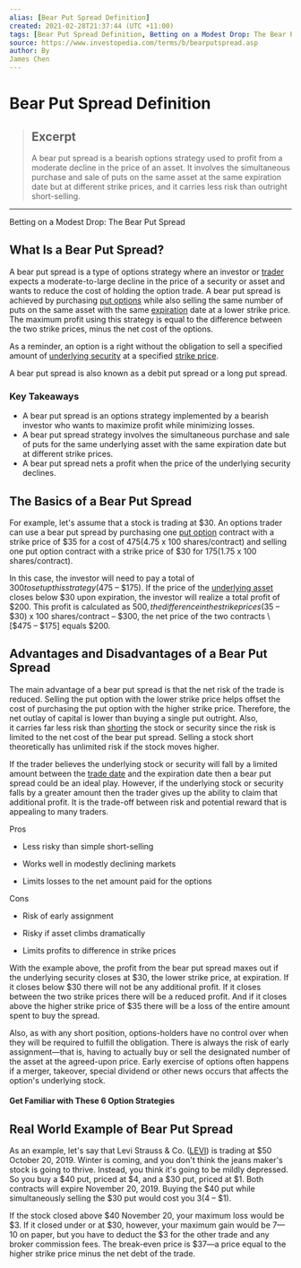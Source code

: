 ```yaml
---
alias: [Bear Put Spread Definition]
created: 2021-02-28T21:37:44 (UTC +11:00)
tags: [Bear Put Spread Definition, Betting on a Modest Drop: The Bear Put Spread]
source: https://www.investopedia.com/terms/b/bearputspread.asp
author: By
James Chen
---
```


# Bear Put Spread Definition

> ## Excerpt
> A bear put spread is a bearish options strategy used to profit from a moderate decline in the price of an asset. It involves the simultaneous purchase and sale of puts on the same asset at the same expiration date but at different strike prices, and it carries less risk than outright short-selling.

---

Betting on a Modest Drop: The Bear Put Spread
## What Is a Bear Put Spread?

A bear put spread is a type of options strategy where an investor or [trader](https://www.investopedia.com/terms/t/trader.asp) expects a moderate-to-large decline in the price of a security or asset and wants to reduce the cost of holding the option trade. A bear put spread is achieved by purchasing [put options](https://www.investopedia.com/terms/p/putoption.asp) while also selling the same number of puts on the same asset with the same [expiration](https://www.investopedia.com/terms/e/expirationdate.asp) date at a lower strike price. The maximum profit using this strategy is equal to the difference between the two strike prices, minus the net cost of the options.

As a reminder, an option is a right without the obligation to sell a specified amount of [underlying security](https://www.investopedia.com/terms/u/underlying-security.asp) at a specified [strike price](https://www.investopedia.com/terms/s/strikeprice.asp).

A bear put spread is also known as a debit put spread or a long put spread.

### Key Takeaways

-   A bear put spread is an options strategy implemented by a bearish investor who wants to maximize profit while minimizing losses.
-   A bear put spread strategy involves the simultaneous purchase and sale of puts for the same underlying asset with the same expiration date but at different strike prices.
-   A bear put spread nets a profit when the price of the underlying security declines.

## The Basics of a Bear Put Spread

For example, let's assume that a stock is trading at $30. An options trader can use a bear put spread by purchasing one [put option](https://www.investopedia.com/terms/p/putoption.asp) contract with a strike price of $35 for a cost of $475 ($4.75 x 100 shares/contract) and selling one put option contract with a strike price of $30 for $175 ($1.75 x 100 shares/contract).

In this case, the investor will need to pay a total of $300 to set up this strategy ($475 – $175). If the price of the [underlying asset](https://www.investopedia.com/terms/u/underlying-asset.asp) closes below $30 upon expiration, the investor will realize a total profit of $200. This profit is calculated as $500, the difference in the strike prices ($35 – $30) x 100 shares/contract – $300, the net price of the two contracts \[$475 – $175\] equals $200.

## Advantages and Disadvantages of a Bear Put Spread

The main advantage of a bear put spread is that the net risk of the trade is reduced. Selling the put option with the lower strike price helps offset the cost of purchasing the put option with the higher strike price. Therefore, the net outlay of capital is lower than buying a single put outright. Also, it carries far less risk than [shorting](https://www.investopedia.com/terms/s/shortselling.asp) the stock or security since the risk is limited to the net cost of the bear put spread. Selling a stock short theoretically has unlimited risk if the stock moves higher.

If the trader believes the underlying stock or security will fall by a limited amount between the [trade date](https://www.investopedia.com/terms/t/tradedate.asp) and the expiration date then a bear put spread could be an ideal play. However, if the underlying stock or security falls by a greater amount then the trader gives up the ability to claim that additional profit. It is the trade-off between risk and potential reward that is appealing to many traders.

Pros

-   Less risky than simple short-selling
    
-   Works well in modestly declining markets
    
-   Limits losses to the net amount paid for the options
    

Cons

-   Risk of early assignment
    
-   Risky if asset climbs dramatically
    
-   Limits profits to difference in strike prices
    

With the example above, the profit from the bear put spread maxes out if the underlying security closes at $30, the lower strike price, at expiration. If it closes below $30 there will not be any additional profit. If it closes between the two strike prices there will be a reduced profit. And if it closes above the higher strike price of $35 there will be a loss of the entire amount spent to buy the spread.

Also, as with any short position, options-holders have no control over when they will be required to fulfill the obligation. There is always the risk of early assignment—that is, having to actually buy or sell the designated number of the asset at the agreed-upon price. Early exercise of options often happens if a merger, takeover, special dividend or other news occurs that affects the option's underlying stock.

#### Get Familiar with These 6 Option Strategies

## Real World Example of Bear Put Spread

As an example, let's say that Levi Strauss & Co. ([LEVI](https://www.investopedia.com/markets/quote?tvwidgetsymbol=levi)) is trading at $50 October 20, 2019. Winter is coming, and you don't think the jeans maker's stock is going to thrive. Instead, you think it's going to be mildly depressed. So you buy a $40 put, priced at $4, and a $30 put, priced at $1. Both contracts will expire November 20, 2019. Buying the $40 put while simultaneously selling the $30 put would cost you $3 ($4 – $1).

If the stock closed above $40 November 20, your maximum loss would be $3. If it closed under or at $30, however, your maximum gain would be $7—$10 on paper, but you have to deduct the $3 for the other trade and any broker commission fees. The break-even price is $37—a price equal to the higher strike price minus the net debt of the trade.

